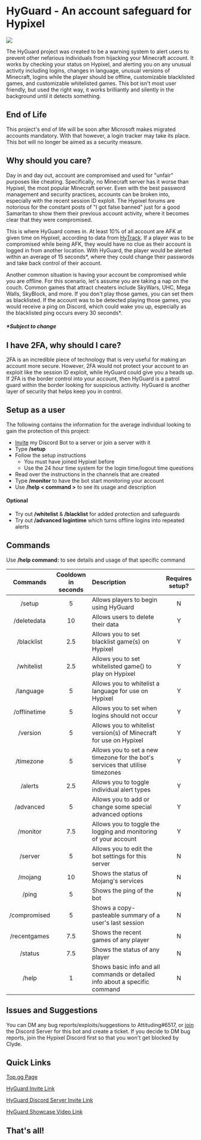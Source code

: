 # HyGuard - An account safeguard for Hypixel

![](https://i.imgur.com/41sPQS8.png)

The HyGuard project was created to be a warning system to alert users to prevent other nefarious individuals from hijacking your Minecraft account. It works by checking your status on Hypixel, and alerting you on any unusual activity including logins, changes in language, unusual versions of Minecraft, logins while the player should be offline, customizable blacklisted games, and customizable whitelisted games. This bot isn't most user friendly, but used the right way, it works brilliantly and silently in the background until it detects something.

## End of Life
This project's end of life will be soon after Microsoft makes migrated accounts mandatory. With that however, a login tracker may take its place. This bot will no longer be aimed as a security measure.

## Why should you care?
Day in and day out, account are compromised and used for "unfair" purposes like cheating. Specifically, no Minecraft server has it worse than Hypixel, the most popular Minecraft server. Even with the best password management and security practices, accounts can be broken into, especially with the recent session ID exploit. The Hypixel forums are notorious for the constant posts of "I got false banned" just for a good Samaritan to show them their previous account activity, where it becomes clear that they were compromised.

This is where HyGuard comes in. At least 10% of all account are AFK at given time on Hypixel, according to data from [HyTrack](https://hytrack.me/). If a player was to be compromised while being AFK, they would have no clue as their account is logged in from another location. With HyGuard, the player would be alerted within an average of 15 seconds*, where they could change their passwords and take back control of their account.

Another common situation is having your account be compromised while you are offline. For this scenario, let's assume you are taking a nap on the couch. Common games that attract cheaters include SkyWars, UHC, Mega Walls, SkyBlock, and more. If you don't play those games, you can set them as blacklisted. If the account was to be detected playing those games, you would receive a ping on Discord, which could wake you up, especially as the blacklisted ping occurs every 30 seconds*.
##### *Subject to change
## I have 2FA, why should I care?
2FA is an incredible piece of technology that is very useful for making an account more secure. However, 2FA would not protect your account to an exploit like the session ID exploit, while HyGuard could give you a heads up. If 2FA is the border control into your account, then HyGuard is a patrol guard within the border looking for suspicious activity. HyGuard is another layer of security that helps keep you in control.
## Setup as a user
The following contains the information for the average individual looking to gain the protection of this project:

 - [Invite](https://discord.com/api/oauth2/authorize?client_id=841021942249422868&permissions=268528656&scope=bot%20applications.commands) my Discord Bot to a server or join a server with it
 - Type **/setup**
 - Follow the setup instructions
   - You must have joined Hypixel before
   - Use the 24 hour time system for the login time/logout time questions
 - Read over the instructions in the channels that are created
 - Type **/monitor** to have the bot start monitoring your account
 - Use **/help < command >** to see its usage and description
 #### Optional
 - Try out **/whitelist** & **/blacklist** for added protection and safeguards
 - Try out **/advanced logintime** which turns offline logins into repeated alerts
## Commands

Use **/help command:<command>** to see details and usage of that specific command

|    Commands   | Cooldown<br>in seconds |                                   Description                                  | Requires<br>setup? |
|:-------------:|:----------------------:|:------------------------------------------------------------------------------|:------------------:|
| /setup        | 5                      | Allows players to begin using HyGuard                                          | N                  |
| /deletedata   | 10                     | Allows users to delete their data                                              | Y                  |
| /blacklist    | 2.5                    | Allows you to set blacklist game(s) on Hypixel                                 | Y                  |
| /whitelist    | 2.5                    | Allows you to set whitelisted game() to play on Hypixel                        | Y                  |
| /language     | 5                      | Allows you to whitelist a language for use on Hypixel                          | Y                  |
| /offlinetime  | 5                      | Allows you to set when logins should not occur                                 | Y                  |
| /version      | 5                      | Allows you to whitelist version(s) of Minecraft for use on Hypixel             | Y                  |
| /timezone     | 5                      | Allows you to set a new timezone for the bot's services that utilise timezones | Y                  |
| /alerts       | 2.5                    | Allows you to toggle individual alert types                                    | Y                  |
| /advanced     | 5                      | Allows you to add or change some special advanced options                      | Y                  |
| /monitor      | 7.5                    | Allows you to toggle the logging and monitoring of your account                | Y                  |
| /server       | 5                      | Allows you to edit the bot settings for this server                            | N                  |
| /mojang       | 10                     | Shows the status of Mojang's services                                          | N                  |
| /ping         | 5                      | Shows the ping of the bot                                                      | N                  |
| /compromised  | 5                      | Shows a copy-pasteable summary of a user's last session                        | N                  |
| /recentgames  | 7.5                    | Shows the recent games of any player                                           | N                  |
| /status       | 7.5                    | Shows the status of any player                                                 | N                  |
| /help         | 1                      | Shows basic info and all commands or detailed info about a specific command    | N                  |

## Issues and Suggestions
You can DM any bug reports/exploits/suggestions to Attituding#6517, or [join](https://discord.gg/NacwrAaWgE) the Discord Server for this bot and create a ticket. If you decide to DM bug reports, join the Hypixel Discord first so that you won't get blocked by Clyde.

## Quick Links

[Top.gg Page](https://top.gg/bot/841021942249422868)

[HyGuard Invite Link](https://discord.com/api/oauth2/authorize?client_id=841021942249422868&permissions=268528656&scope=bot%20applications.commands)

[HyGuard Discord Server Invite Link](https://discord.gg/yMdZsdbaEN)

[HyGuard Showcase Video Link](https://www.youtube.com/watch?v=joipDXbhnIU)

## That's all!
